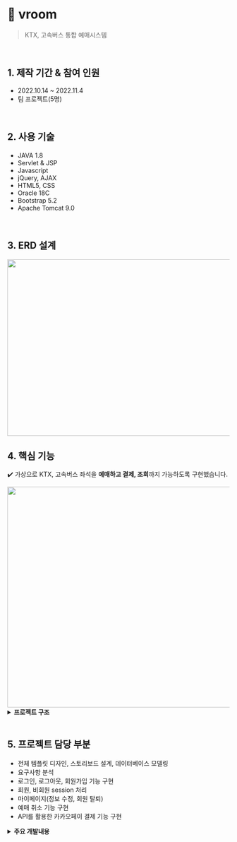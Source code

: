 # :pushpin: vroom
>KTX, 고속버스 통합 예매시스템


</br>

## 1. 제작 기간 & 참여 인원
- 2022.10.14 ~ 2022.11.4
- 팀 프로젝트(5명)

</br>

## 2. 사용 기술
#### 
  - JAVA 1.8
  - Servlet & JSP
  - Javascript
  - jQuery, AJAX  
  - HTML5, CSS
  - Oracle 18C
  - Bootstrap 5.2
  - Apache Tomcat 9.0

</br>

## 3. ERD 설계
<img src="https://user-images.githubusercontent.com/103633968/216342886-8b18cd08-e562-4223-9110-f190e2a9fe00.png" width="800" height="400"/>


## 4. 핵심 기능
✔️ 가상으로 KTX, 고속버스 좌석을 <b>예매하고 결제, 조회</b>까지 가능하도록 구현했습니다.

<img src="https://user-images.githubusercontent.com/103633968/216350959-fcd735a8-5678-4f9d-897e-51c10fecb322.jpg" width="900" height="500"/>

<details>
<summary><b>프로젝트 구조</b></summary>
<div markdown="1"> 

### 4.1. Class Diagram
<img src="https://user-images.githubusercontent.com/103633968/216351491-c602a447-e035-4c9a-92ab-1fbf56a12bdf.jpg" width="900" height="500"/>

### 4.2. Use-Cases Diagram
<img src="https://user-images.githubusercontent.com/103633968/216351729-8108dc1d-2072-43cd-9ab2-dc64322a8694.jpg" width="900" height="500"/>

</div>
</details>

</br>

## 5. 프로젝트 담당 부분
#### 
  - 전체 템플릿 디자인, 스토리보드 설계, 데이터베이스 모델링<br>
  - 요구사항 분석<br>
  - 로그인, 로그아웃, 회원가입 기능 구현<br>
  - 회원, 비회원 session 처리 <br>
  - 마이페이지(정보 수정, 회원 탈퇴) <br>
  - 예매 취소 기능 구현 <br>
  - API를 활용한 카카오페이 결제 기능 구현 <br>

<details>
<summary><b>주요 개발내용</b></summary>
<div markdown="1">
  ✔️<b>로그인&마이페이지</b>
  
    - DB에 저장된 정보와 입력받은 정보를 비교하여 로그인 처리를 합니다. <br>
    - 로그인 성공 시, 세션에 접속한 클라어언트의 정보를 저장합니다.<br>
    - 세션은 최대 1시간 유지되며, 작동이 없을 시 자동 로그아웃을 하여 보안을 강화했습니다. <br>
<img src="https://user-images.githubusercontent.com/103633968/216352709-e4c24073-951f-4eec-9547-c07c60ec797d.png" width="900" height="500"/>
  
  ✔️<b>회원가입</b>
  
<img src="https://user-images.githubusercontent.com/103633968/216352364-3b136524-735a-4518-94e9-9553a17f7f12.png" width="900" height="500"/>

  ✔️<b>예매 취소</b>
  
<img src="https://user-images.githubusercontent.com/103633968/216353512-517d4253-bc92-4bc3-8b39-142e41768f99.png" width="900" height="500"/>
  
  ✔️<b>결제</b>
  
<img src="https://user-images.githubusercontent.com/103633968/216350110-dc6ba2e0-24ac-4f1b-9b42-28dc9847d573.png" width="900" height="500"/>
  
  ✔️<b>회원정보 조회</b>
  
<img src="https://user-images.githubusercontent.com/103633968/216352364-3b136524-735a-4518-94e9-9553a17f7f12.png" width="900" height="500"/>

</div>
</details>

